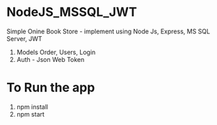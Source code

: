 # NodeJS_MSSQL_JWT
Simple Onine Book Store - implement using Node Js, Express, MS SQL Server, JWT
1. Models Order, Users, Login
2. Auth - Json Web Token

# To Run the app
1. npm install 
2. npm start
